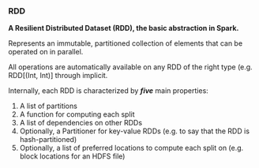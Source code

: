 ### RDD

**A Resilient Distributed Dataset (RDD), the basic abstraction in Spark.**

Represents an immutable, partitioned collection of elements that can be operated on in parallel. 

All operations are automatically available on any RDD of the right type (e.g. RDD[(Int, Int)] through implicit.

Internally, each RDD is characterized by ***five*** main properties:

1. A list of partitions 
2. A function for computing each split 
3. A list of dependencies on other RDDs 
4. Optionally, a Partitioner for key-value RDDs (e.g. to say that the RDD is hash-partitioned) 
5. Optionally, a list of preferred locations to compute each split on (e.g. block locations for an HDFS file)

